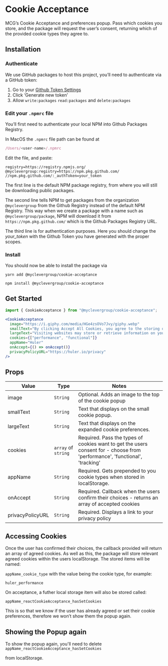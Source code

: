 # Cookie Acceptance


MCG’s Cookie Acceptance and preferences popup. Pass which cookies you store, and the package will request the user’s consent, returning which of the provided cookie types they agree to. 

## Installation

### Authenticate


We use GitHub packages to host this project, you’ll need to authenticate via a GitHub token:


1. Go to your [Github Token Settings](https://github.com/settings/tokens)
2. Click ‘Generate new token’
3. Allow `write:packages` `read:packages` and `delete:packages`

### Edit your `.npmrc` file


You’ll first need to authenticate your local NPM into Github Packages Registry.

In MacOS the `.npmrc` file path can be found at

```javascript
/Users/<user-name>/.npmrc
```


Edit the file, and paste:

```other
registry=https://registry.npmjs.org/
@myclevergroup:registry=https://npm.pkg.github.com/
//npm.pkg.github.com/:_authToken=your_token
```


The first line is the default NPM package registry, from where you will still be downloading public packages.

The second line tells NPM to get packages from the organization `@myclevergroup` from the Github Registry instead of the default NPM Registry. This way when we create a package with a name such as `@myclevergroup/package`, NPM will download it from `https://npm.pkg.github.com/` which is the Github Packages Registry URL.

The third line is for authentication purposes. Here you should change the *your_token* with the Github Token you have generated with the proper scopes.

### Install


You should now be able to install the package via

 `yarn add @myclevergroup/cookie-acceptance`

 `npm install @myclevergroup/cookie-acceptance`

## Get Started


```jsx
import { CookieAcceptance } from "@myclevergroup/cookie-acceptance";

<CookieAcceptance
  image="https://i.giphy.com/media/HGe4zsOVo7Jvy/giphy.webp"
  smallText="By clicking Accept All Cookies, you agree to the storing of cookies on your device."
  largeText="Visiting websites may store or retrieve information on your browser, mostly in the form of cookies. This data might be about you, your preferences or your device."
  cookies={["performance", "functional"]}
  appName="Huler"
  onAccept={() => onAccept()}
  privacyPolicyURL="https://huler.io/privacy"
/>
```


## Props

| Value            | Type                | Notes                                                                                                                       |
| ---------------- | ------------------- | --------------------------------------------------------------------------------------------------------------------------- |
| image            | `String`            | Optional. Adds an image to the top of the cookie popup                                                                      |
| smallText        | `String`            | Text that displays on the small cookie popup.                                                                               |
| largeText        | `String`            | Text that displays on the expanded cookie preferences.                                                                      |
| cookies          | `array` of `string` | Required. Pass the types of cookies want to get the users consent for - choose from 'performance', 'functional', 'tracking' |
| appName          | `String`            | Required. Gets prepended to you cookie types when stored in localStorage.                                                   |
| onAccept         | `String`            | Required. Callback when the users confirm their choices - returns an array of accepted cookies                              |
| privacyPolicyURL | `String`            | Required. Displays a link to your privacy policy                                                                            |

## Accessing Cookies


Once the user has confirmed their choices, the callback provided will return an array of agreed cookies. As well as this, the package will store relevant agreed cookies within the users localStorage. The stored items will be named:

`appName_cookie_type` with the value being the cookie type, for example:

`huler_performance` 

On acceptance, a futher local storage item will also be stored called:

`appName_reactCookieAcceptance_hasSetCookies`

This is so that we know if the user has already agreed or set their cookie preferences, therefore we won’t show them the popup again.

## Showing the Popup again


To show the popup again, you'll need to delete `appName_reactCookieAcceptance_hasSetCookies`

from localStorage.
